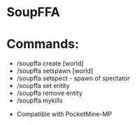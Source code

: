 # SoupFFA

# Commands:
* /soupffa create [world]
* /soupffa setspawn [world]
* /soupffa setspect - spawn of spectator
* /soupffa set entity
* /soupffa remove entity
* /soupffa mykills

- Compatible with PocketMine-MP
